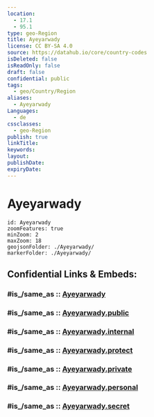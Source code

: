 ```yaml
---
location:
  - 17.1
  - 95.1
type: geo-Region
title: Ayeyarwady
license: CC BY-SA 4.0
source: https://datahub.io/core/country-codes
isDeleted: false
isReadOnly: false
draft: false
confidential: public
tags:
  - geo/Country/Region
aliases:
  - Ayeyarwady
Languages:
  - de
cssclasses:
  - geo-Region
publish: true
linkTitle:
keywords:
layout:
publishDate:
expiryDate:
---
```


# Ayeyarwady

```leaflet
id: Ayeyarwady
zoomFeatures: true 
minZoom: 2 
maxZoom: 18
geojsonFolder: ./Ayeyarwady/
markerFolder: ./Ayeyarwady/
```


## Confidential Links & Embeds: 

### #is_/same_as :: [Ayeyarwady](/_Standards/Earth/Continent/Asia/Asia~South~East/Myanmar/States~Myanmar/Ayeyarwady.md) 

### #is_/same_as :: [Ayeyarwady.public](/_public/Earth/Continent/Asia/Asia~South~East/Myanmar/States~Myanmar/Ayeyarwady.public.md) 

### #is_/same_as :: [Ayeyarwady.internal](/_internal/Earth/Continent/Asia/Asia~South~East/Myanmar/States~Myanmar/Ayeyarwady.internal.md) 

### #is_/same_as :: [Ayeyarwady.protect](/_protect/Earth/Continent/Asia/Asia~South~East/Myanmar/States~Myanmar/Ayeyarwady.protect.md) 

### #is_/same_as :: [Ayeyarwady.private](/_private/Earth/Continent/Asia/Asia~South~East/Myanmar/States~Myanmar/Ayeyarwady.private.md) 

### #is_/same_as :: [Ayeyarwady.personal](/_personal/Earth/Continent/Asia/Asia~South~East/Myanmar/States~Myanmar/Ayeyarwady.personal.md) 

### #is_/same_as :: [Ayeyarwady.secret](/_secret/Earth/Continent/Asia/Asia~South~East/Myanmar/States~Myanmar/Ayeyarwady.secret.md)

